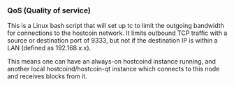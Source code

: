 ### QoS (Quality of service) ###

This is a Linux bash script that will set up tc to limit the outgoing bandwidth for connections to the hostcoin network. It limits outbound TCP traffic with a source or destination port of 9333, but not if the destination IP is within a LAN (defined as 192.168.x.x).

This means one can have an always-on hostcoind instance running, and another local hostcoind/hostcoin-qt instance which connects to this node and receives blocks from it.

